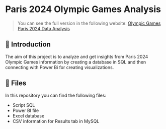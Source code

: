 Paris 2024 Olympic Games Analysis
=============


> You can see the full version in the following website: <a href="https://www.ejemplo.com" target="_blank">Olympic Games Paris 2024 Data Analysis</a>


🚀 Introduction
-------------
The aim of this project is to analyze and get insights from Paris 2024 Olympic Games information by creating a database in SQL and then connecting with Power Bi for creating visualizations. 


📌 Files
-------------
In this repository you can find the following files:

* Script SQL
* Power BI file
* Excel database
* CSV information for Results tab in MySQL

